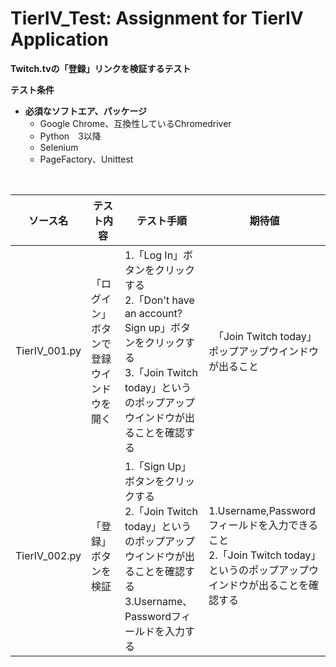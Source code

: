 # TierIV_Test: Assignment for TierIV Application

<b>Twitch.tvの「登録」リンクを検証するテスト</b>

<b>テスト条件</b>
- <b>必須なソフトエア、パッケージ</b>
  - Google Chrome、互換性しているChromedriver
  - Python　3以降
  - Selenium
  - PageFactory、Unittest
<br>

| ソース名  | テスト内容 | テスト手順 | 期待値 |
| ------------- | ------------- |------------- |------------- |
| TierIV_001.py  | 「ログイン」ボタンで登録ウインドウを開く |1.「Log In」ボタンをクリックする<br>2.「Don't have an account? Sign up」ボタンをクリックする<br>3.「Join Twitch today」というのポップアップウインドウが出ることを確認する |　「Join Twitch today」ポップアップウインドウが出ること |
| TierIV_002.py  | 「登録」ボタンを検証 |1.「Sign Up」ボタンをクリックする<br>2.「Join Twitch today」というのポップアップウインドウが出ることを確認する<br>3.Username、Passwordフィールドを入力する|1.Username,Passwordフィールドを入力できること<br>2.「Join Twitch today」というのポップアップウインドウが出ることを確認する  |
